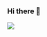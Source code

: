 ### Hi there 👋

![](https://visitor-badge.glitch.me/badge?page_id=alejandrollanganate.alejandrollanganate)
<br />

<!--
**Sacs0516/Sacs0516** is a ✨ _special_ ✨ repository because its `README.md` (this file) appears on your GitHub profile.

[nombre o descripcion](url)

Here are some ideas to get you started:

- 🔭 I’m currently working on ...
- 🌱 I’m currently learning ...
- 👯 I’m looking to collaborate on ...
- 🤔 I’m looking for help with ...
- 💬 Ask me about ...
- 📫 How to reach me: ...
- 😄 Pronouns: ...
- ⚡ Fun fact: ...
-->
